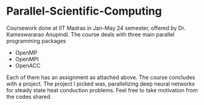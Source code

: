 # Parallel-Scientific-Computing

Coursework done at IIT Madras in Jan-May 24 semester, offered by Dr. Kameswararao Anupindi. The course deals with three main parallel programming packages
- OpenMP
- OpenMPI
- OpenACC
  
Each of them has an assignment as attached above. The course concludes with a project. The project I picked was, parallelizing deep neural networks for steady state heat conduction problems. Feel free to take motivation from the codes shared.
